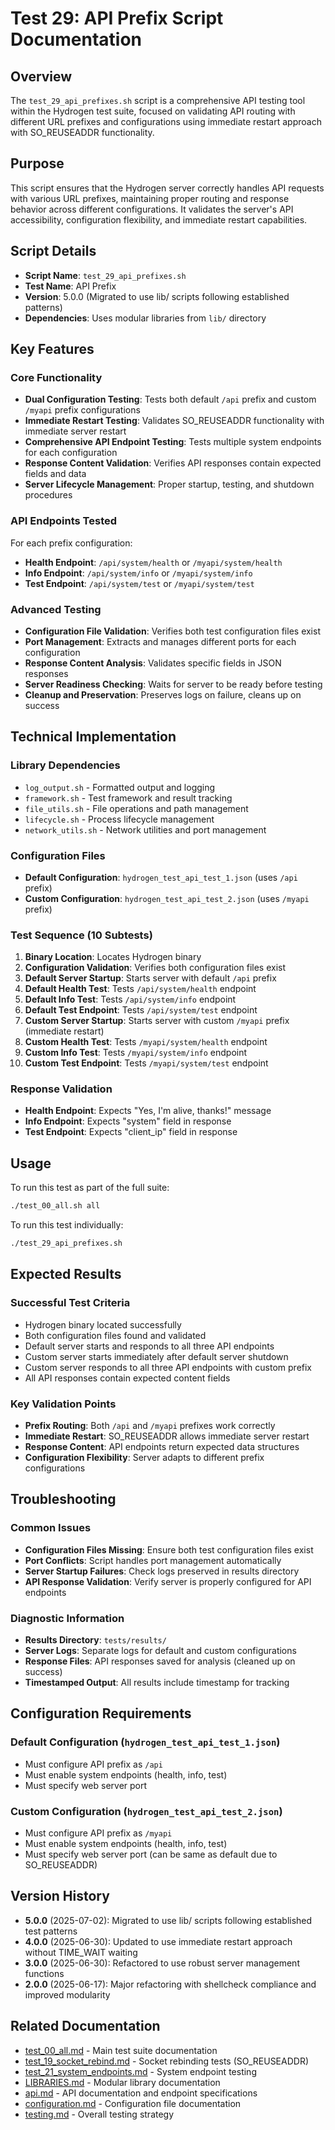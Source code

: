 # Test 29: API Prefix Script Documentation

## Overview

The `test_29_api_prefixes.sh` script is a comprehensive API testing tool within the Hydrogen test suite, focused on validating API routing with different URL prefixes and configurations using immediate restart approach with SO_REUSEADDR functionality.

## Purpose

This script ensures that the Hydrogen server correctly handles API requests with various URL prefixes, maintaining proper routing and response behavior across different configurations. It validates the server's API accessibility, configuration flexibility, and immediate restart capabilities.

## Script Details

- **Script Name**: `test_29_api_prefixes.sh`
- **Test Name**: API Prefix
- **Version**: 5.0.0 (Migrated to use lib/ scripts following established patterns)
- **Dependencies**: Uses modular libraries from `lib/` directory

## Key Features

### Core Functionality

- **Dual Configuration Testing**: Tests both default `/api` prefix and custom `/myapi` prefix configurations
- **Immediate Restart Testing**: Validates SO_REUSEADDR functionality with immediate server restart
- **Comprehensive API Endpoint Testing**: Tests multiple system endpoints for each configuration
- **Response Content Validation**: Verifies API responses contain expected fields and data
- **Server Lifecycle Management**: Proper startup, testing, and shutdown procedures

### API Endpoints Tested

For each prefix configuration:

- **Health Endpoint**: `/api/system/health` or `/myapi/system/health`
- **Info Endpoint**: `/api/system/info` or `/myapi/system/info`
- **Test Endpoint**: `/api/system/test` or `/myapi/system/test`

### Advanced Testing

- **Configuration File Validation**: Verifies both test configuration files exist
- **Port Management**: Extracts and manages different ports for each configuration
- **Response Content Analysis**: Validates specific fields in JSON responses
- **Server Readiness Checking**: Waits for server to be ready before testing
- **Cleanup and Preservation**: Preserves logs on failure, cleans up on success

## Technical Implementation

### Library Dependencies

- `log_output.sh` - Formatted output and logging
- `framework.sh` - Test framework and result tracking
- `file_utils.sh` - File operations and path management
- `lifecycle.sh` - Process lifecycle management
- `network_utils.sh` - Network utilities and port management

### Configuration Files

- **Default Configuration**: `hydrogen_test_api_test_1.json` (uses `/api` prefix)
- **Custom Configuration**: `hydrogen_test_api_test_2.json` (uses `/myapi` prefix)

### Test Sequence (10 Subtests)

1. **Binary Location**: Locates Hydrogen binary
2. **Configuration Validation**: Verifies both configuration files exist
3. **Default Server Startup**: Starts server with default `/api` prefix
4. **Default Health Test**: Tests `/api/system/health` endpoint
5. **Default Info Test**: Tests `/api/system/info` endpoint
6. **Default Test Endpoint**: Tests `/api/system/test` endpoint
7. **Custom Server Startup**: Starts server with custom `/myapi` prefix (immediate restart)
8. **Custom Health Test**: Tests `/myapi/system/health` endpoint
9. **Custom Info Test**: Tests `/myapi/system/info` endpoint
10. **Custom Test Endpoint**: Tests `/myapi/system/test` endpoint

### Response Validation

- **Health Endpoint**: Expects "Yes, I'm alive, thanks!" message
- **Info Endpoint**: Expects "system" field in response
- **Test Endpoint**: Expects "client_ip" field in response

## Usage

To run this test as part of the full suite:

```bash
./test_00_all.sh all
```

To run this test individually:

```bash
./test_29_api_prefixes.sh
```

## Expected Results

### Successful Test Criteria

- Hydrogen binary located successfully
- Both configuration files found and validated
- Default server starts and responds to all three API endpoints
- Custom server starts immediately after default server shutdown
- Custom server responds to all three API endpoints with custom prefix
- All API responses contain expected content fields

### Key Validation Points

- **Prefix Routing**: Both `/api` and `/myapi` prefixes work correctly
- **Immediate Restart**: SO_REUSEADDR allows immediate server restart
- **Response Content**: API endpoints return expected data structures
- **Configuration Flexibility**: Server adapts to different prefix configurations

## Troubleshooting

### Common Issues

- **Configuration Files Missing**: Ensure both test configuration files exist
- **Port Conflicts**: Script handles port management automatically
- **Server Startup Failures**: Check logs preserved in results directory
- **API Response Validation**: Verify server is properly configured for API endpoints

### Diagnostic Information

- **Results Directory**: `tests/results/`
- **Server Logs**: Separate logs for default and custom configurations
- **Response Files**: API responses saved for analysis (cleaned up on success)
- **Timestamped Output**: All results include timestamp for tracking

## Configuration Requirements

### Default Configuration (`hydrogen_test_api_test_1.json`)

- Must configure API prefix as `/api`
- Must enable system endpoints (health, info, test)
- Must specify web server port

### Custom Configuration (`hydrogen_test_api_test_2.json`)

- Must configure API prefix as `/myapi`
- Must enable system endpoints (health, info, test)
- Must specify web server port (can be same as default due to SO_REUSEADDR)

## Version History

- **5.0.0** (2025-07-02): Migrated to use lib/ scripts following established test patterns
- **4.0.0** (2025-06-30): Updated to use immediate restart approach without TIME_WAIT waiting
- **3.0.0** (2025-06-30): Refactored to use robust server management functions
- **2.0.0** (2025-06-17): Major refactoring with shellcheck compliance and improved modularity

## Related Documentation

- [test_00_all.md](test_00_all.md) - Main test suite documentation
- [test_19_socket_rebind.md](test_19_socket_rebind.md) - Socket rebinding tests (SO_REUSEADDR)
- [test_21_system_endpoints.md](test_21_system_endpoints.md) - System endpoint testing
- [LIBRARIES.md](LIBRARIES.md) - Modular library documentation
- [api.md](../../docs/api.md) - API documentation and endpoint specifications
- [configuration.md](../../docs/configuration.md) - Configuration file documentation
- [testing.md](../../docs/testing.md) - Overall testing strategy
